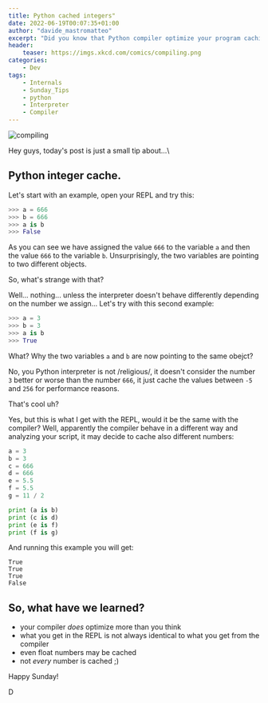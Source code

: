 ```yaml
---
title: Python cached integers"
date: 2022-06-19T00:07:35+01:00
author: "davide_mastromatteo"
excerpt: "Did you know that Python compiler optimize your program caching small integers?" 
header:
    teaser: https://imgs.xkcd.com/comics/compiling.png
categories:
    - Dev
tags:
    - Internals
    - Sunday_Tips
    - python
    - Interpreter
    - Compiler
---
```

![compiling](https://imgs.xkcd.com/comics/compiling.png)

Hey guys, today's post is just a small tip about...\

## Python integer cache.

Let's start with an example, open your REPL and try this:

```python
>>> a = 666
>>> b = 666
>>> a is b
>>> False
```

As you can see we have assigned the value `666` to the variable `a` and then the value `666` to the variable `b`.
Unsurprisingly, the two variables are pointing to two different objects.

So, what's strange with that?

Well... nothing... unless the interpreter doesn't behave differently depending on the number we assign... 
Let's try with this second example:

```python
>>> a = 3
>>> b = 3
>>> a is b
>>> True
```

What? Why the two variables `a` and `b` are now pointing to the same obejct?

No, you Python interpreter is not /religious/, it doesn't consider the number `3` better or worse than the 
number `666`, it just cache the values between `-5` and `256` for performance reasons.

That's cool uh?

Yes, but this is what I get with the REPL, would it be the same with the compiler?
Well, apparently the compiler behave in a different way and analyzing your script, it may decide to 
cache also different numbers:

```python
a = 3
b = 3
c = 666
d = 666
e = 5.5
f = 5.5
g = 11 / 2

print (a is b)
print (c is d)
print (e is f)
print (f is g)
```

And running this example you will get:

```console
True
True
True
False
```

## So, what have we learned?

- your compiler *does* optimize more than you think
- what you get in the REPL is not always identical to what you get from the compiler
- even float numbers may be cached
- not *every* number is cached ;)


Happy Sunday!

D
